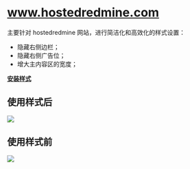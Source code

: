 # www.hostedredmine.com

主要针对 hostedredmine 网站，进行简洁化和高效化的样式设置：

- 隐藏右侧边栏；
- 隐藏右侧广告位；
- 增大主内容区的宽度；

[**安装样式**](https://userstyles.org/styles/139487)  

## 使用样式后

![](https://userstyles.org/style_screenshots/139487_additional_25106.png)  

## 使用样式前

![](https://userstyles.org/style_screenshots/139487_additional_25105.png)

